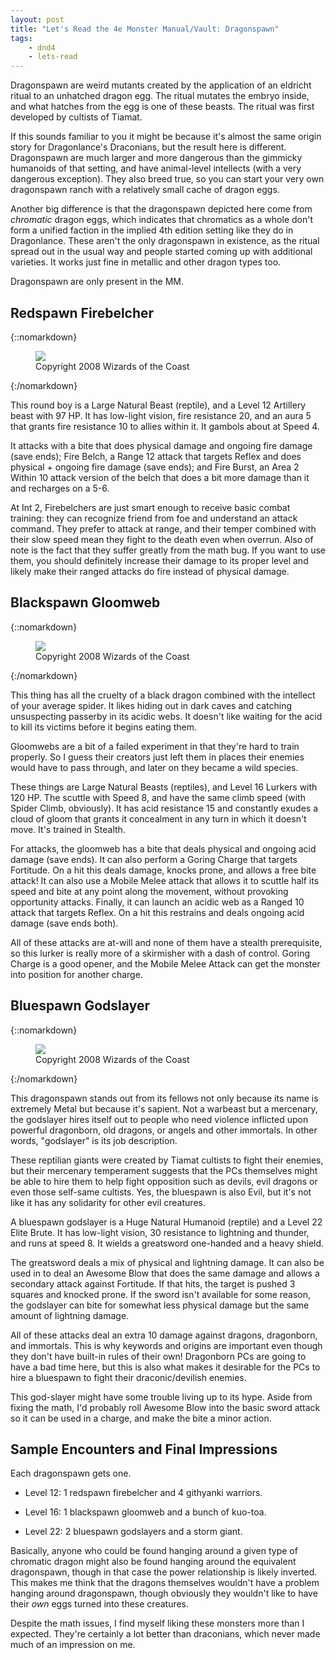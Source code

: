 ```yaml
---
layout: post
title: "Let's Read the 4e Monster Manual/Vault: Dragonspawn"
tags:
    - dnd4
    - lets-read
---
```


Dragonspawn are weird mutants created by the application of an eldricht ritual
to an unhatched dragon egg. The ritual mutates the embryo inside, and what
hatches from the egg is one of these beasts. The ritual was first developed by
cultists of Tiamat.

If this sounds familiar to you it might be because it's almost the same origin
story for Dragonlance's Draconians, but the result here is
different. Dragonspawn are much larger and more dangerous than the gimmicky
humanoids of that setting, and have animal-level intellects (with a very
dangerous exception). They also breed true, so you can start your very own
dragonspawn ranch with a relatively small cache of dragon eggs.

Another big difference is that the dragonspawn depicted here come from
_chromatic_ dragon eggs, which indicates that chromatics as a whole don't form a
unified faction in the implied 4th edition setting like they do in
Dragonlance. These aren't the only dragonspawn in existence, as the ritual
spread out in the usual way and people started coming up with additional
varieties. It works just fine in metallic and other dragon types too.

Dragonspawn are only present in the MM.

## Redspawn Firebelcher

{::nomarkdown}
<figure class="left">
  <img src="{{ "/assets/wir-mm-4e-redspawn.png" | absolute_url }}"/>
  <figcaption>
    Copyright 2008 Wizards of the Coast
  </figcaption>
</figure>
{:/nomarkdown}

This round boy is a Large Natural Beast (reptile), and a Level 12 Artillery
beast with 97 HP. It has low-light vision, fire resistance 20, and an aura 5
that grants fire resistance 10 to allies within it. It gambols about at Speed 4.

It attacks with a bite that does physical damage and ongoing fire damage (save
ends); Fire Belch, a Range 12 attack that targets Reflex and does physical +
ongoing fire damage (save ends); and Fire Burst, an Area 2 Within 10 attack
version of the belch that does a bit more damage than it and recharges on a
5-6.

At Int 2, Firebelchers are just smart enough to receive basic combat training:
they can recognize friend from foe and understand an attack command. They prefer
to attack at range, and their temper combined with their slow speed mean they
fight to the death even when overrun. Also of note is the fact that they suffer
greatly from the math bug. If you want to use them, you should definitely
increase their damage to its proper level and likely make their ranged attacks
do fire instead of physical damage.

## Blackspawn Gloomweb

{::nomarkdown}
<figure class="right">
  <img src="{{ "/assets/wir-mm-4e-blackspawn.png" | absolute_url }}"/>
  <figcaption>
    Copyright 2008 Wizards of the Coast
  </figcaption>
</figure>
{:/nomarkdown}

This thing has all the cruelty of a black dragon combined with the intellect of
your average spider. It likes hiding out in dark caves and catching unsuspecting
passerby in its acidic webs. It doesn't like waiting for the acid to kill its
victims before it begins eating them.

Gloomwebs are a bit of a failed experiment in that they're hard to train
properly. So I guess their creators just left them in places their enemies would
have to pass through, and later on they became a wild species.

These things are Large Natural Beasts (reptiles), and Level 16 Lurkers with 120
HP. The scuttle with Speed 8, and have the same climb speed (with Spider Climb,
obviously). It has acid resistance 15 and constantly exudes a cloud of gloom
that grants it concealment in any turn in which it doesn't move. It's trained in
Stealth.

For attacks, the gloomweb has a bite that deals physical and ongoing acid damage
(save ends). It can also perform a Goring Charge that targets Fortitude. On a
hit this deals damage, knocks prone, and allows a free bite attack! It can also
use a Mobile Melee attack that allows it to scuttle half its speed and bite at
any point along the movement, without provoking opportunity attacks. Finally, it
can launch an acidic web as a Ranged 10 attack that targets Reflex. On a hit
this restrains and deals ongoing acid damage (save ends both).

All of these attacks are at-will and none of them have a stealth prerequisite,
so this lurker is really more of a skirmisher with a dash of control. Goring
Charge is a good opener, and the Mobile Melee Attack can get the monster into
position for another charge.

## Bluespawn Godslayer

{::nomarkdown}
<figure class="left">
  <img src="{{ "/assets/wir-mm-4e-bluespawn.png" | absolute_url }}"/>
  <figcaption>
    Copyright 2008 Wizards of the Coast
  </figcaption>
</figure>
{:/nomarkdown}

This dragonspawn stands out from its fellows not only because its name is
extremely Metal but because it's sapient. Not a warbeast but a mercenary, the
godslayer hires itself out to people who need violence inflicted upon powerful
dragonborn, old dragons, or angels and other immortals. In other words,
"godslayer" is its job description.

These reptilian giants were created by Tiamat cultists to fight their enemies,
but their mercenary temperament suggests that the PCs themselves might be able
to hire them to help fight opposition such as devils, evil dragons or even those
self-same cultists. Yes, the bluespawn is also Evil, but it's not like it has
any solidarity for other evil creatures.

A bluespawn godslayer is a Huge Natural Humanoid (reptile) and a Level 22 Elite
Brute. It has low-light vision, 30 resistance to lightning and thunder, and runs
at speed 8. It wields a greatsword one-handed and a heavy shield.

The greatsword deals a mix of physical and lightning damage. It can also be used
in to deal an Awesome Blow that does the same damage and allows a secondary
attack against Fortitude. If that hits, the target is pushed 3 squares and
knocked prone. If the sword isn't available for some reason, the godslayer can
bite for somewhat less physical damage but the same amount of lightning damage.

All of these attacks deal an extra 10 damage against dragons, dragonborn, and
immortals. This is why keywords and origins are important even though they don't
have built-in rules of their own! Dragonborn PCs are going to have a bad time
here, but this is also what makes it desirable for the PCs to hire a bluespawn
to fight their draconic/devilish enemies.

This god-slayer might have some trouble living up to its hype. Aside from fixing
the math, I'd probably roll Awesome Blow into the basic sword attack so it can
be used in a charge, and make the bite a minor action.

## Sample Encounters and Final Impressions

Each dragonspawn gets one.

- Level 12: 1 redspawn firebelcher and 4 githyanki warriors.

- Level 16: 1 blackspawn gloomweb and a bunch of kuo-toa.

- Level 22: 2 bluespawn godslayers and a storm giant.

Basically, anyone who could be found hanging around a given type of chromatic
dragon might also be found hanging around the equivalent dragonspawn, though in
that case the power relationship is likely inverted. This makes me think that
the dragons themselves wouldn't have a problem hanging around dragonspawn,
though obviously they wouldn't like to have their _own_ eggs turned into these
creatures.

Despite the math issues, I find myself liking these monsters more than I
expected. They're certainly a lot better than draconians, which never made much
of an impression on me.

